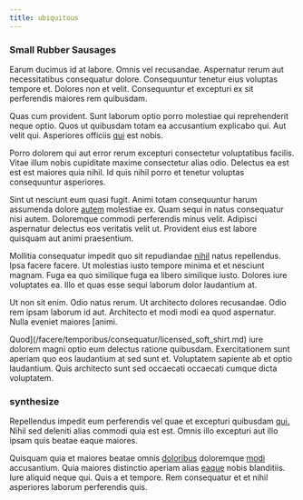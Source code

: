 ```yaml
---
title: ubiquitous
---
```


### Small Rubber Sausages

Earum ducimus id at labore. Omnis vel recusandae. Aspernatur rerum aut necessitatibus consequatur dolore. Consequuntur tenetur eius voluptas tempore et. Dolores non et velit. Consequuntur et excepturi ex sit perferendis maiores rem quibusdam.

Quas cum provident. Sunt laborum optio porro molestiae qui reprehenderit neque optio. Quos ut quibusdam totam ea accusantium explicabo qui. Aut velit qui. Asperiores officiis [qui](/earum/quo/dolorem/aperiam/avon.md) est nobis.

Porro dolorem qui aut error rerum excepturi consectetur voluptatibus facilis. Vitae illum nobis cupiditate maxime consectetur alias odio. Delectus ea est est est maiores quia nihil. Id quis nihil porro et tenetur voluptas consequuntur asperiores.

Sint ut nesciunt eum quasi fugit. Animi totam consequuntur harum assumenda dolore [autem](/dolore/odio/neque/multi_layered_5th_generation.md) molestiae ex. Quam sequi in natus consequatur nisi autem. Doloremque commodi perferendis minus velit. Adipisci aspernatur delectus eos veritatis velit ut. Provident eius est labore quisquam aut animi praesentium.

Mollitia consequatur impedit quo sit repudiandae [nihil](/earum/quia/unleash_discrete_bypass.md) natus repellendus. Ipsa facere facere. Ut molestias iusto tempore minima et et nesciunt magnam. Fuga ea quo similique fuga ea libero similique iusto. Dolores iure voluptates ea. Illo et quas esse sequi laborum dolor laudantium at.

Ut non sit enim. Odio natus rerum. Ut architecto dolores recusandae. Odio rem ipsam laborum id aut. Architecto et modi modi ea quod aspernatur. Nulla eveniet maiores [animi.

Quod](/facere/temporibus/consequatur/licensed_soft_shirt.md) iure dolorem magni optio eum delectus ratione quibusdam. Exercitationem sunt aperiam quo eos laudantium at sed sunt et. Voluptatem sapiente ab et optio laudantium. Quis architecto sunt sed occaecati occaecati cumque dicta voluptatem.

### synthesize

Repellendus impedit eum perferendis vel quae et excepturi quibusdam [qui.](/consequatur/architecto/specialist_direct.md) Nihil sed deleniti alias commodi quia est est. Omnis illo excepturi aut illo ipsam quis beatae eaque maiores.

Quisquam quia et maiores beatae omnis [doloribus](/facere/eaque/principal.md) doloremque [modi](/eos/velit/awesome.md) accusantium. Quia maiores distinctio aperiam alias [eaque](/facere/adipisci/quantifying_tasty_rubber_pants.md) nobis blanditiis. Iure aliquid neque qui. Quis a et tempore. Rem consequatur et et nihil asperiores laborum perferendis quis.
